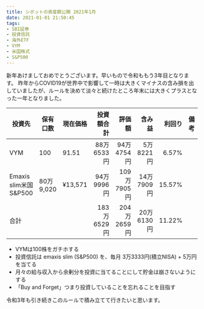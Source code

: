 ```yaml
---
title: シポットの資産額公開 2021年1月
date: 2021-01-01 21:50:45
tags:
- SBI証券
- 投資信託
- 海外ETF
- VYM
- 米国株式
- S&P500
---
```


新年あけましておめでとうございます。早いもので令和ももう3年目となります。
昨年からCOVID19が世界中で影響して一時は大きくマイナスの含み損を出していましたが、ルールを決めて淡々と続けたところ年末には大きくプラスとなった一年となりました。

|投資先|保有口数|現在価格|投資額合計|評価額|含み益|利回り|備考|
|----|-----|----|----:|-----:|----:|----:|----|
|VYM|100	| 91.51	| 88万6533円 | 94万4754円 | 5万8221円 |	6.57% ||
|Emaxis slim米国S&P500| 80万9,020	| ¥13,571	| 94万9996円	| 109万7905円	| 14万7909円	| 15.57% ||
|合計|||183万6529円	|204万2659円	|20万6130円|	11.22%||
				
* VYMは100株をガチホする
* 投資信託は emaxis slim (S&P500) を、毎月 3万3333円(積立NISA) + 5万円を当てる
* 月々の給与収入から余剰分を投資に当てることにして貯金は崩さないようにする
* 「Buy and Forget」つまり投資していることを忘れることを目指す

令和3年も引き続きこのルールで積み立てて行きたいと思います。
